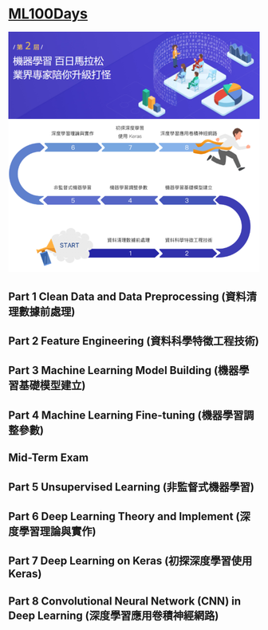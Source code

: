 # [ML100Days](https://ai100-2.cupoy.com/) 
![alt](./photo/banner.PNG)
![alt](./photo/01.PNG)  

## Part 1 Clean Data and Data Preprocessing (資料清理數據前處理)
## Part 2 Feature Engineering (資料科學特徵工程技術)
## Part 3 Machine Learning Model Building (機器學習基礎模型建立)
## Part 4 Machine Learning Fine-tuning (機器學習調整參數)
## Mid-Term Exam
## Part 5 Unsupervised Learning (非監督式機器學習)
## Part 6 Deep Learning Theory and Implement (深度學習理論與實作)
## Part 7 Deep Learning on Keras (初探深度學習使用 Keras)
## Part 8 Convolutional Neural Network (CNN) in Deep Learning (深度學習應用卷積神經網路)
